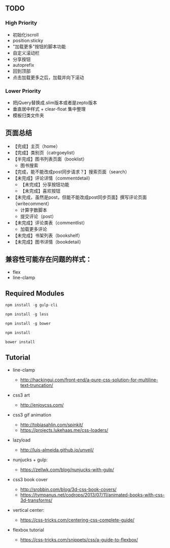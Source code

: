 ## TODO

### High Priority

- 初始化iscroll
- position:sticky
- "加载更多"按钮的脚本功能
- 自定义滚动栏
- 分享按钮
- autoprefix
- 回到顶部
- 点击加载更多之后，加载并向下滚动


### Lower Priority

- 把jQuery替换成.slim版本或者是zepto版本
- 垂直居中样式 + clear-float 集中整理
- 模板归类文件夹

## 页面总结

- 【完成】主页（home）
- 【完成】类别页（catrgoeylist）
- 【半完成】图书列表页面（booklist）
    - 图书搜索
- 【完成，能不能改成post同步请求？】搜索页面（search）
- 【未完成】评论详情（commentdetail）
    - 【未完成】分享按钮功能
    - 【未完成】喜欢按钮
- 【未完成，虽然是post，但能不能改成post同步页面】撰写评论页面（writecomment）
    - 计算字数脚本
    - 提交评论（post）
- 【未完成】评论类表（commentlist）
    - 加载更多评论
- 【未完成】书架列表（bookshelf）
- 【未完成】图书详情（bookdetail）


## 兼容性可能存在问题的样式：

- flex
- line-clamp

## Required Modules

```javascript
npm install -g gulp-cli
```

```javascript
npm install -g less
```

```javascript
npm install -g bower
```

```javascript
npm install
```

```javasacript
bower install
```

## Tutorial

- line-clamp
    - http://hackingui.com/front-end/a-pure-css-solution-for-multiline-text-truncation/

- css3 art
    - http://enjoycss.com/

- css3 gif animation
    - http://tobiasahlin.com/spinkit/
    - https://projects.lukehaas.me/css-loaders/

- lazyload
    - http://luis-almeida.github.io/unveil/

- nunjucks + gulp:
    - https://zellwk.com/blog/nunjucks-with-gulp/

- css3 book cover
    - http://srobbin.com/blog/3d-css-book-covers/
    - https://tympanus.net/codrops/2013/07/11/animated-books-with-css-3d-transforms/

- vertical center:
    - https://css-tricks.com/centering-css-complete-guide/

- flexbox tutorial
    - https://css-tricks.com/snippets/css/a-guide-to-flexbox/



